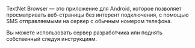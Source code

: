 TextNet Browser — это приложение для Android,  которое позволяет просматривать веб-страницы без   интерент подключения,  с помощью SMS отправляемыми на сервер с обычным номером телефона.

 Вы можете использовать сервер разработчика или поднять собственный следуя инструкциям.